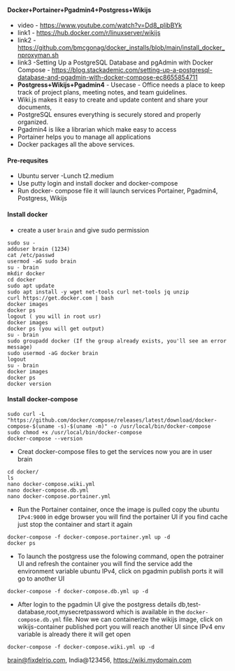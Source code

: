 #### Docker+Portainer+Pgadmin4+Postgress+Wikijs
- video - https://www.youtube.com/watch?v=Dd8_plibBYk
- link1 - https://hub.docker.com/r/linuxserver/wikijs
- link2 - https://github.com/bmcgonag/docker_installs/blob/main/install_docker_nproxyman.sh
- link3 -Setting Up a PostgreSQL Database and pgAdmin with Docker Compose - https://blog.stackademic.com/setting-up-a-postgresql-database-and-pgadmin-with-docker-compose-ec8655854711
- **Postgress+Wikijs+Pgadmin4** - Usecase - Office needs a place to keep track of project plans, meeting notes, and team guidelines. 
- Wiki.js makes it easy to create and update content  and share your documents, 
- PostgreSQL ensures everything is securely stored and properly organized.
- Pgadmin4 is like a librarian which make easy to access
- Portainer helps you to manage all applications
- Docker packages all the above services.

#### Pre-requsites
- Ubuntu server -Lunch t2.medium
- Use putty login and install docker and docker-compose
- Run docker- compose file it will launch services Portainer, Pgadmin4, Postgress, Wikijs

#### Install docker
- create a user `brain` and give sudo permission 
```
sudo su - 
adduser brain (1234)
cat /etc/passwd
usermod -aG sudo brain
su - brain
mkdir docker
cd docker 
sudo apt update
sudo apt install -y wget net-tools curl net-tools jq unzip 
curl https://get.docker.com | bash
docker images
docker ps
logout ( you will in root usr)
docker images
docker ps (you will get output)
su - brain
sudo groupadd docker (If the group already exists, you'll see an error message)
sudo usermod -aG docker brain
logout
su - brain
docker images
docker ps
docker version
```
#### Install docker-compose
```
sudo curl -L "https://github.com/docker/compose/releases/latest/download/docker-compose-$(uname -s)-$(uname -m)" -o /usr/local/bin/docker-compose
sudo chmod +x /usr/local/bin/docker-compose
docker-compose --version
```
- Creat docker-compose files to get the services now you are in user brain
```
cd docker/
ls 
nano docker-compose.wiki.yml
nano docker-compose.db.yml
nano docker-compose.portainer.yml
```
- Run the Portainer container, once the image is pulled copy the ubuntu `IPv4:9000` in edge browser you will find the portainer UI if you find cache just stop the container and start it again
```
docker-compose -f docker-compose.portainer.yml up -d
docker ps
```
- To launch the postgress use the folowing command, open the potrainer UI and refresh the container you will find the service add the environment variable ubuntu IPv4, click on pgadmin publish ports it will go to another UI
```
docker-compose -f docker-compose.db.yml up -d
```
- After login to the pgadmin UI give the postgress details db,test-database,root,mysecretpassword which is available in the `docker-compose.db.yml` file. Now we can containerize the wikijs image, click on wikijs-container published port you will reach another UI since IPv4 env variable is already there it will get open
```
docker-compose -f docker-compose.wiki.yml up -d
```
brain@fixdelrio.com, India@123456, https://wiki.mydomain.com

